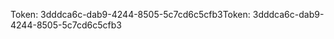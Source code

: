 <span data-ttu-id="d977f-101">Token: 3dddca6c-dab9-4244-8505-5c7cd6c5cfb3</span><span class="sxs-lookup"><span data-stu-id="d977f-101">Token: 3dddca6c-dab9-4244-8505-5c7cd6c5cfb3</span></span>